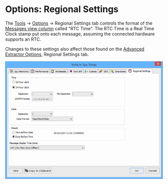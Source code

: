 # Options: Regional Settings

The [Tools](../) -> [Options](./) -> Regional Settings tab controls the format of the [Messages view column](../../main-menu-spy-networks/messages-view/messages-view-column-headers.md) called "RTC Time". The RTC Time is a Real Time Clock stamp put onto each message, assuming the connected hardware supports an RTC.

Changes to these settings also affect those found on the [Advanced Extractor Options](../utilities-extract-export/utilities-extract-from-sd-card.md), Regional Settings tab.

![Figure 1: Use the Regional Settings tab to control the RTC Time format in Messages view.](../../../.gitbook/assets/spyRegionalSettings.gif)
